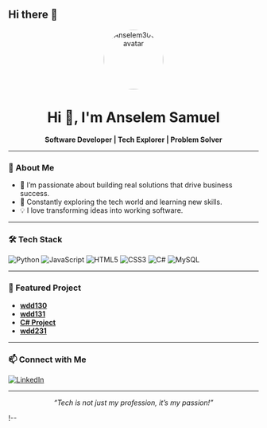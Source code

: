## Hi there 👋

<!-- Hi there, I'm Anselem300! 👋 -->

<p align="center">
  <img src="https://avatars.githubusercontent.com/u/Anselem300?v=4" width="120" alt="Anselem300's avatar" style="border-radius:50%;"/>
</p>

<h1 align="center">Hi 👋, I'm Anselem Samuel</h1>

<p align="center">
  <b>Software Developer | Tech Explorer | Problem Solver</b>
</p>

---

### 🚀 About Me

- 🔭 I’m passionate about building real solutions that drive business success.
- 🌱 Constantly exploring the tech world and learning new skills.
- 💡 I love transforming ideas into working software.

---

### 🛠️ Tech Stack

![Python](https://img.shields.io/badge/Python-3776AB?style=for-the-badge&logo=python&logoColor=white)
![JavaScript](https://img.shields.io/badge/JavaScript-F7DF1E?style=for-the-badge&logo=javascript&logoColor=black)
![HTML5](https://img.shields.io/badge/HTML5-E34F26?style=for-the-badge&logo=html5&logoColor=white)
![CSS3](https://img.shields.io/badge/CSS3-1572B6?style=for-the-badge&logo=css3&logoColor=white)
![C#](https://img.shields.io/badge/C%23-239120?style=for-the-badge&logo=c-sharp&logoColor=white)
![MySQL](https://img.shields.io/badge/MySQL-4479A1?style=for-the-badge&logo=mysql&logoColor=white)

---

### 🌟 Featured Project

- **[wdd130](https://github.com/Anselem300/wdd130)**
-  **[wdd131](https://github.com/Anselem300/wdd131)**
-  **[C# Project](https://github.com/Anselem300/cse210-projects)**
- **[wdd231](https://github.com/Anselem300/wdd231)**
---

### 📫 Connect with Me

[![LinkedIn](https://img.shields.io/badge/LinkedIn-0A66C2?style=for-the-badge&logo=linkedin&logoColor=white)](https://www.linkedin.com/in/anselem-samuel-050b34302/)

---

<p align="center">
  <em>“Tech is not just my profession, it’s my passion!”</em>
</p>!--
